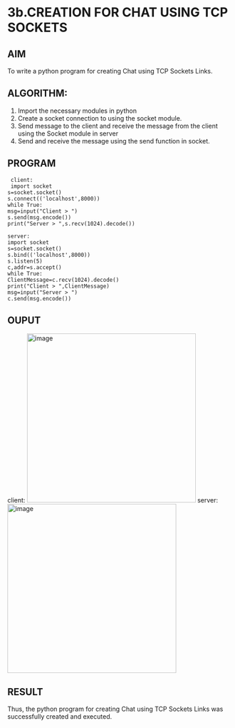 # 3b.CREATION FOR CHAT USING TCP SOCKETS
## AIM
To write a python program for creating Chat using TCP Sockets Links.
## ALGORITHM:
1. Import the necessary modules in python
2. Create a socket connection to using the socket module.
3. Send message to the client and receive the message from the client using the Socket module in
 server
4. Send and receive the message using the send function in socket.
## PROGRAM
```
 client:
 import socket 
s=socket.socket() 
s.connect(('localhost',8000)) 
while True: 
msg=input("Client > ") 
s.send(msg.encode()) 
print("Server > ",s.recv(1024).decode())

server:
import socket 
s=socket.socket() 
s.bind(('localhost',8000)) 
s.listen(5) 
c,addr=s.accept() 
while True: 
ClientMessage=c.recv(1024).decode() 
print("Client > ",ClientMessage) 
msg=input("Server > ") 
c.send(msg.encode())
```

## OUPUT
client:
<img width="379" alt="image" src="https://github.com/user-attachments/assets/1511ef3a-a80b-4d01-94bc-34e50f1a7856" />
server:
<img width="379" alt="image" src="https://github.com/user-attachments/assets/b581dd1c-5d77-49bc-9cf1-4539b87ee27d" />


## RESULT
Thus, the python program for creating Chat using TCP Sockets Links was successfully 
created and executed.
